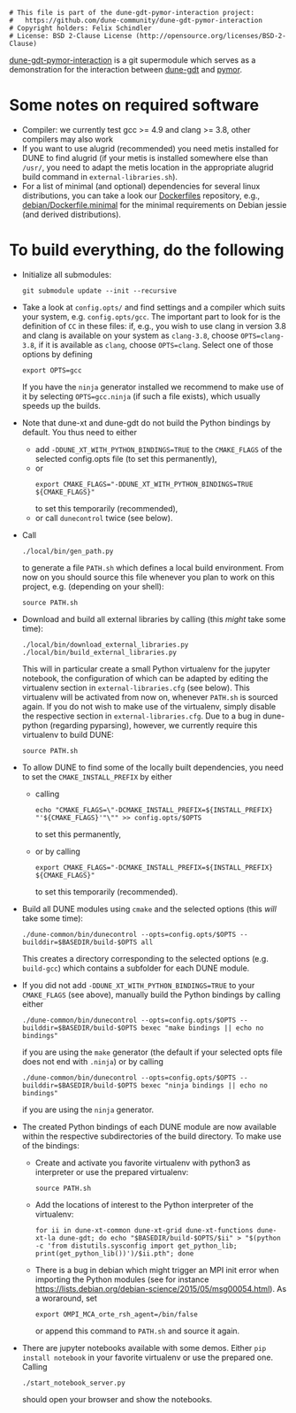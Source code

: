 ```
# This file is part of the dune-gdt-pymor-interaction project:
#   https://github.com/dune-community/dune-gdt-pymor-interaction
# Copyright holders: Felix Schindler
# License: BSD 2-Clause License (http://opensource.org/licenses/BSD-2-Clause)
```

[dune-gdt-pymor-interaction](https://github.com/dune-community/dune-gdt-pymor-interaction)
is a git supermodule which serves as a demonstration for the interaction between
[dune-gdt](https://github.com/dune-community/dune-gdt) and [pymor](http://pymor.org).


Some notes on required software
===============================

* Compiler: we currently test gcc >= 4.9 and clang >= 3.8, other compilers may also work
* If you want to use alugrid (recommended) you need metis installed for DUNE to find alugrid (if your metis is
  installed somewhere else than `/usr/`, you need to adapt the metis location in the appropriate alugrid build command
  in `external-libraries.sh`).
* For a list of minimal (and optional) dependencies for several linux distributions, you can take a look our
  [Dockerfiles](https://github.com/dune-community/Dockerfiles) repository, e.g.,
  [debian/Dockerfile.minimal](https://github.com/dune-community/Dockerfiles/blob/master/debian/Dockerfile.minimal)
  for the minimal requirements on Debian jessie (and derived distributions).


To build everything, do the following
=====================================


* Initialize all submodules:

  ```
  git submodule update --init --recursive
  ```
  
* Take a look at `config.opts/` and find settings and a compiler which suits your system, e.g. `config.opts/gcc`. The
  important part to look for is the definition of `CC` in these files: if, e.g., you wish to use clang in version 3.8
  and clang is available on your system as `clang-3.8`, choose `OPTS=clang-3.8`, if it is available as `clang`, choose
  `OPTS=clang`. Select one of those options by defining
  
  ```
  export OPTS=gcc
  ```

  If you have the `ninja` generator installed we recommend to make use of it by selecting `OPTS=gcc.ninja` (if such a
  file exists), which usually speeds up the builds.

* Note that dune-xt and dune-gdt do not build the Python bindings by default. You thus need to either
  - add `-DDUNE_XT_WITH_PYTHON_BINDINGS=TRUE` to the `CMAKE_FLAGS` of the selected config.opts file (to set this
    permanently),
  - or
    ```
    export CMAKE_FLAGS="-DDUNE_XT_WITH_PYTHON_BINDINGS=TRUE ${CMAKE_FLAGS}"
    ```
    to set this temporarily (recommended),
  - or call `dunecontrol` twice (see below).
  
* Call

  ```
  ./local/bin/gen_path.py
  ```
  
  to generate a file `PATH.sh` which defines a local build environment. From now on you should source this file
  whenever you plan to work on this project, e.g. (depending on your shell):
  
  ```
  source PATH.sh
  ```

* Download and build all external libraries by calling (this _might_ take some time):

  ```
  ./local/bin/download_external_libraries.py
  ./local/bin/build_external_libraries.py
  ```

  This will in particular create a small Python virtualenv for the jupyter notebook, the configuration of which can be
  adapted by editing the virtualenv section in `external-libraries.cfg` (see below). This virtualenv will be activated
  from now on, whenever `PATH.sh` is sourced again. If you do not wish to make use of the virtualenv, simply disable
  the respective section in `external-libraries.cfg`. Due to a bug in dune-python (regarding pyparsing), however, we
  currently require this virtualenv to build DUNE:

  ```
  source PATH.sh
  ```

* To allow DUNE to find some of the locally built dependencies, you need to set the `CMAKE_INSTALL_PREFIX` by either
  - calling

    ```
    echo "CMAKE_FLAGS=\"-DCMAKE_INSTALL_PREFIX=${INSTALL_PREFIX} "'${CMAKE_FLAGS}'"\"" >> config.opts/$OPTS
    ```

    to set this permanently,
  - or by calling

    ```
    export CMAKE_FLAGS="-DCMAKE_INSTALL_PREFIX=${INSTALL_PREFIX} ${CMAKE_FLAGS}"
    ```
    to set this temporarily (recommended).

* Build all DUNE modules using `cmake` and the selected options (this _will_ take some time):

  ```
  ./dune-common/bin/dunecontrol --opts=config.opts/$OPTS --builddir=$BASEDIR/build-$OPTS all
  ```
  
  This creates a directory corresponding to the selected options (e.g. `build-gcc`) which contains a subfolder for each
  DUNE module.

* If you did not add `-DDUNE_XT_WITH_PYTHON_BINDINGS=TRUE` to your `CMAKE_FLAGS` (see above), manually build the
  Python bindings by calling either

  ```
  ./dune-common/bin/dunecontrol --opts=config.opts/$OPTS --builddir=$BASEDIR/build-$OPTS bexec "make bindings || echo no bindings"
  ```

  if you are using the `make` generator (the default if your selected opts file does not end with `.ninja`) or by calling

  ```
  ./dune-common/bin/dunecontrol --opts=config.opts/$OPTS --builddir=$BASEDIR/build-$OPTS bexec "ninja bindings || echo no bindings"
  ```

  if you are using the `ninja` generator.

* The created Python bindings of each DUNE module are now available within the respective subdirectories of the build
  directory. To make use of the bindings:

  - Create and activate you favorite virtualenv with python3 as interpreter or use the prepared virtualenv:

    ```
    source PATH.sh
    ```

  - Add the locations of interest to the Python interpreter of the virtualenv:

    ```
    for ii in dune-xt-common dune-xt-grid dune-xt-functions dune-xt-la dune-gdt; do echo "$BASEDIR/build-$OPTS/$ii" > "$(python -c 'from distutils.sysconfig import get_python_lib; print(get_python_lib())')/$ii.pth"; done
    ```

  - There is a bug in debian which might trigger an MPI init error when importing the Python modules (see for instance
    https://lists.debian.org/debian-science/2015/05/msg00054.html). As a woraround, set

    ```
    export OMPI_MCA_orte_rsh_agent=/bin/false
    ```

    or append this command to `PATH.sh` and source it again.

* There are jupyter notebooks available with some demos. Either `pip install notebook` in your favorite virtualenv or
  use the prepared one. Calling

  ```
  ./start_notebook_server.py
  ```

  should open your browser and show the notebooks.

